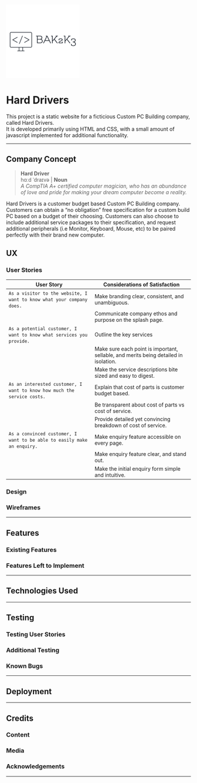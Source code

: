 <img src="/assets/images/ben-kavanagh-logo.png" style="margin: 0;">

# Hard Drivers

This project is a static website for a ficticious Custom PC Building company, called Hard Drivers.  
It is developed primarily using HTML and CSS, with a small amount of javascript implemented for additional functionality.

---

## Company Concept

>**Hard Driver**  
hɑːd ˈdraɪvə | **Noun**  
*A CompTIA A+ certified computer magician, who has an abundance of love and pride for making your dream computer become a reality.*  

Hard Drivers is a customer budget based Custom PC Building company. Customers can obtain a “no obligation” free specification for a custom build PC based on a budget of their choosing. Customers can also choose to include additional service packages to their specification, and request additional peripherals (i.e Monitor, Keyboard, Mouse, etc) to be paired perfectly with their brand new computer. 



## UX

### User Stories



| **User Story**        | **Considerations of Satisfaction**          |
| -------------         |-------------|
| `As a visitor to the website, I want to know what your company does.`     | Make branding clear, consistent, and unambiguous. |
|                                                                           | Communicate company ethos and purpose on the splash page.      |
| `As a potential customer, I want to know what services you provide.`      | Outline the key services      |
|                                                                           | Make sure each point is important, sellable, and merits being detailed in isolation.     |
|                                                                           | Make the service descriptions bite sized and easy to digest.     |
| `As an interested customer, I want to know how much the service costs.`   | Explain that cost of parts is customer budget based.     |
|                                                                           | Be transparent about cost of parts vs cost of service.    |
|                                                                           | Provide detailed yet convincing breakdown of cost of service.     |
| `As a convinced customer, I want to be able to easily make an enquiry.`   | Make enquiry feature accessible on every page.      |
|                                                                           | Make enquiry feature clear, and stand out.      |
|                                                                           | Make the initial enquiry form simple and intuitive.     |

### Design

### Wireframes

---

## Features

### Existing Features

### Features Left to Implement

---

## Technologies Used

---

## Testing

### Testing User Stories

### Additional Testing

### Known Bugs
---

## Deployment
---

## Credits

### Content

### Media

### Acknowledgements

---
